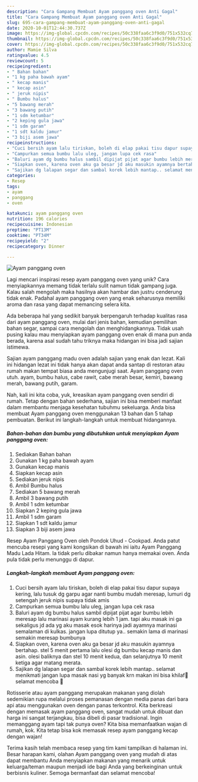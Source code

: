 ```yaml
---
description: "Cara Gampang Membuat Ayam panggang oven Anti Gagal"
title: "Cara Gampang Membuat Ayam panggang oven Anti Gagal"
slug: 695-cara-gampang-membuat-ayam-panggang-oven-anti-gagal
date: 2020-10-01T12:44:30.737Z
image: https://img-global.cpcdn.com/recipes/50c338faa6c3f9d0/751x532cq70/ayam-panggang-oven-foto-resep-utama.jpg
thumbnail: https://img-global.cpcdn.com/recipes/50c338faa6c3f9d0/751x532cq70/ayam-panggang-oven-foto-resep-utama.jpg
cover: https://img-global.cpcdn.com/recipes/50c338faa6c3f9d0/751x532cq70/ayam-panggang-oven-foto-resep-utama.jpg
author: Mamie Silva
ratingvalue: 4.5
reviewcount: 5
recipeingredient:
- " Bahan bahan"
- "1 kg paha bawah ayam"
- " kecap manis"
- " kecap asin"
- " jeruk nipis"
- " Bumbu halus"
- "5 bawang merah"
- "3 bawang putih"
- "1 sdm ketumbar"
- "2 keping gula jawa"
- "1 sdm garam"
- "1 sdt kaldu jamur"
- "3 biji asem jawa"
recipeinstructions:
- "Cuci bersih ayam lalu tiriskan, boleh di elap pakai tisu dapur supaya kering, lalu tusuk dg garpu agar nanti bumbu mudah meresap, lumuri dg setengah jeruk nipis supaya tidak amis"
- "Campurkan semua bumbu lalu uleg, jangan lupa cek rasa"
- "Baluri ayam dg bumbu halus sambil dipijat pijat agar bumbu lebih meresap lalu marinasi ayam kurang lebih 1 jam. tapi aku masak ini ga sekaligus jd ada yg aku masak esok harinya jadi ayamnya marinasi semalaman di kulkas. jangan lupa ditutup ya.. semakin lama di marinasi semakin meresap bumbunya"
- "Siapkan oven, karena oven aku ga besar jd aku masukin ayamnya bertahap. stel 5 menit pertama lalu olesi dg bumbu kecap manis dan asin. olesi baliknya dan stel 10 menit kedua, dan selanjutnya 10 menit ketiga agar matang merata."
- "Sajikan dg lalapan segar dan sambal korek lebih mantap.. selamat menikmati jangan lupa masak nasi yg banyak krn makan ini bisa khilaf🙈 selamat mencoba 🍗"
categories:
- Resep
tags:
- ayam
- panggang
- oven

katakunci: ayam panggang oven 
nutrition: 196 calories
recipecuisine: Indonesian
preptime: "PT13M"
cooktime: "PT34M"
recipeyield: "2"
recipecategory: Dinner

---
```



![Ayam panggang oven](https://img-global.cpcdn.com/recipes/50c338faa6c3f9d0/751x532cq70/ayam-panggang-oven-foto-resep-utama.jpg)

Lagi mencari inspirasi resep ayam panggang oven yang unik? Cara menyiapkannya memang tidak terlalu sulit namun tidak gampang juga. Kalau salah mengolah maka hasilnya akan hambar dan justru cenderung tidak enak. Padahal ayam panggang oven yang enak seharusnya memiliki aroma dan rasa yang dapat memancing selera kita.

Ada beberapa hal yang sedikit banyak berpengaruh terhadap kualitas rasa dari ayam panggang oven, mulai dari jenis bahan, kemudian pemilihan bahan segar, sampai cara mengolah dan menghidangkannya. Tidak usah pusing kalau mau menyiapkan ayam panggang oven enak di mana pun anda berada, karena asal sudah tahu triknya maka hidangan ini bisa jadi sajian istimewa.

Sajian ayam panggang madu oven adalah sajian yang enak dan lezat. Kali ini hidangan lezat ini tidak hanya akan dapat anda santap di restoran atau rumah makan tempat biasa anda mengunjugi saat. Ayam panggang oven utuh. ayam, bumbu halus, cabe rawit, cabe merah besar, kemiri, bawang merah, bawang putih, garam.


Nah, kali ini kita coba, yuk, kreasikan ayam panggang oven sendiri di rumah. Tetap dengan bahan sederhana, sajian ini bisa memberi manfaat dalam membantu menjaga kesehatan tubuhmu sekeluarga. Anda bisa membuat Ayam panggang oven menggunakan 13 bahan dan 5 tahap pembuatan. Berikut ini langkah-langkah untuk membuat hidangannya.

<!--inarticleads1-->

##### Bahan-bahan dan bumbu yang dibutuhkan untuk menyiapkan Ayam panggang oven:

1. Sediakan  Bahan bahan
1. Gunakan 1 kg paha bawah ayam
1. Gunakan  kecap manis
1. Siapkan  kecap asin
1. Sediakan  jeruk nipis
1. Ambil  Bumbu halus
1. Sediakan 5 bawang merah
1. Ambil 3 bawang putih
1. Ambil 1 sdm ketumbar
1. Siapkan 2 keping gula jawa
1. Ambil 1 sdm garam
1. Siapkan 1 sdt kaldu jamur
1. Siapkan 3 biji asem jawa


Resep Ayam Panggang Oven oleh Pondok Uhud - Cookpad. Anda patut mencuba resepi yang kami kongsikan di bawah ini iaitu Ayam Panggang Madu Lada Hitam. Ia tidak perlu dibakar namun hanya memakai oven. Anda pula tidak perlu menunggu di dapur. 

<!--inarticleads2-->

##### Langkah-langkah membuat Ayam panggang oven:

1. Cuci bersih ayam lalu tiriskan, boleh di elap pakai tisu dapur supaya kering, lalu tusuk dg garpu agar nanti bumbu mudah meresap, lumuri dg setengah jeruk nipis supaya tidak amis
1. Campurkan semua bumbu lalu uleg, jangan lupa cek rasa
1. Baluri ayam dg bumbu halus sambil dipijat pijat agar bumbu lebih meresap lalu marinasi ayam kurang lebih 1 jam. tapi aku masak ini ga sekaligus jd ada yg aku masak esok harinya jadi ayamnya marinasi semalaman di kulkas. jangan lupa ditutup ya.. semakin lama di marinasi semakin meresap bumbunya
1. Siapkan oven, karena oven aku ga besar jd aku masukin ayamnya bertahap. stel 5 menit pertama lalu olesi dg bumbu kecap manis dan asin. olesi baliknya dan stel 10 menit kedua, dan selanjutnya 10 menit ketiga agar matang merata.
1. Sajikan dg lalapan segar dan sambal korek lebih mantap.. selamat menikmati jangan lupa masak nasi yg banyak krn makan ini bisa khilaf🙈 selamat mencoba 🍗


Rotisserie atau ayam panggang merupakan makanan yang diolah sedemikian rupa melalui proses pemanasan dengan media panas dari bara api atau menggunakan oven dengan panas terkontrol. Kita berkreasi dengan memasak ayam panggang oven, sangat mudah untuk dibuat dan harga ini sangat terjangkau, bisa dibeli di pasar tradisional. Ingin memanggang ayam tapi tak punya oven? Kita bisa memanfaatkan wajan di rumah, kok. Kita tetap bisa kok memasak resep ayam panggang kecap dengan wajan! 

Terima kasih telah membaca resep yang tim kami tampilkan di halaman ini. Besar harapan kami, olahan Ayam panggang oven yang mudah di atas dapat membantu Anda menyiapkan makanan yang menarik untuk keluarga/teman maupun menjadi ide bagi Anda yang berkeinginan untuk berbisnis kuliner. Semoga bermanfaat dan selamat mencoba!
